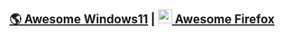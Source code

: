 ## [🌎 Awesome Windows11](https://github.com/awesome-windows11/windows11) | [<img width=25px src="https://upload.wikimedia.org/wikipedia/commons/thumb/a/a0/Firefox_logo%2C_2019.svg/1200px-Firefox_logo%2C_2019.svg.png"></img> Awesome Firefox](https://github.com/awesome-windows11/firefox)
